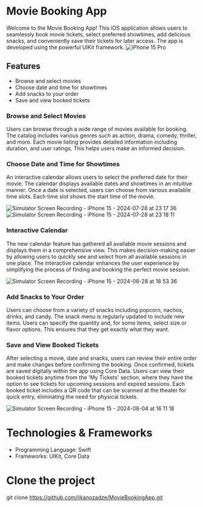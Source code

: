 # Movie Booking App

Welcome to the Movie Booking App! This iOS application allows users to seamlessly book movie tickets, select preferred showtimes, add delicious snacks, and conveniently save their tickets for later access. The app is developed using the powerful UIKit framework.
![iPhone 15 Pro](https://github.com/user-attachments/assets/4010cf19-8a76-4b53-9de0-b8175296d0cb)

## Features

- Browse and select movies
- Choose date and time for showtimes
- Add snacks to your order
- Save and view booked tickets

### Browse and Select Movies
Users can browse through a wide range of movies available for booking. The catalog includes various genres such as action, drama, comedy, thriller, and more.
Each movie listing provides detailed information including duration, and user ratings. This helps users make an informed decision.


### Choose Date and Time for Showtimes
An interactive calendar allows users to select the preferred date for their movie. The calendar displays available dates and showtimes in an intuitive manner.
Once a date is selected, users can choose from various available time slots. Each time slot shows the start time of the movie.

![Simulator Screen Recording - iPhone 15 - 2024-07-28 at 23 17 36](https://github.com/user-attachments/assets/86c8d587-fcc4-4e98-b04b-7a31b3c1a9d0)
![Simulator Screen Recording - iPhone 15 - 2024-07-28 at 23 18 11](https://github.com/user-attachments/assets/efa90758-3418-403f-82fa-b10de845aa4c)

### Interactive Calendar 
The new calendar feature has gathered all available movie sessions and displays them in a comprehensive view. This makes decision-making easier by allowing users to quickly see and select from all available sessions in one place. The interactive calendar enhances the user experience by simplifying the process of finding and booking the perfect movie session.

![Simulator Screen Recording - iPhone 15 - 2024-08-28 at 18 53 36](https://github.com/user-attachments/assets/0821932e-c714-4401-b2ae-55ffb66461ad)

### Add Snacks to Your Order
Users can choose from a variety of snacks including popcorn, nachos, drinks, and candy. The snack menu is regularly updated to include new items.
Users can specify the quantity and, for some items, select size or flavor options. This ensures that they get exactly what they want.


### Save and View Booked Tickets
After selecting a movie, date and snacks, users can review their entire order and make changes before confirming the booking. Once confirmed, tickets are saved digitally within the app using Core Data. Users can view their booked tickets anytime from the 'My Tickets' section, where they have the option to see tickets for upcoming sessions and expired sessions. Each booked ticket includes a QR code that can be scanned at the theater for quick entry, eliminating the need for physical tickets.

![Simulator Screen Recording - iPhone 15 - 2024-08-04 at 16 11 18](https://github.com/user-attachments/assets/5903028d-1eab-4bc5-b192-c58a016f0a3e)

# Technologies & Frameworks

- Programming Language: Swift
- Frameworks: UIKit, Core Data

# Clone the project

git clone https://github.com/likanozadze/MovieBookingApp.git




